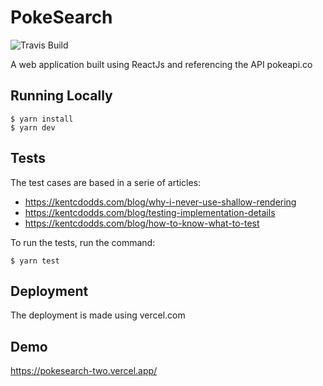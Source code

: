 # PokeSearch

![Travis Build](https://travis-ci.org/claudivanfilho/pokesearch.svg?branch=master)

A web application built using ReactJs and referencing the API pokeapi.co

## Running Locally

```
$ yarn install
$ yarn dev
```

## Tests

The test cases are based in a serie of articles:

- https://kentcdodds.com/blog/why-i-never-use-shallow-rendering
- https://kentcdodds.com/blog/testing-implementation-details
- https://kentcdodds.com/blog/how-to-know-what-to-test

To run the tests, run the command:

```
$ yarn test
```

## Deployment

The deployment is made using vercel.com

## Demo

https://pokesearch-two.vercel.app/
